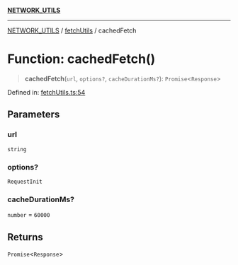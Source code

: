 [**NETWORK_UTILS**](../../README.md)

***

[NETWORK_UTILS](../../README.md) / [fetchUtils](../README.md) / cachedFetch

# Function: cachedFetch()

> **cachedFetch**(`url`, `options?`, `cacheDurationMs?`): `Promise`\<`Response`\>

Defined in: [fetchUtils.ts:54](https://github.com/dailker/everyutil/blob/2a1290e25c1270a5e1af64099b97f8d5fc086e59/src/network/fetchUtils.ts#L54)

## Parameters

### url

`string`

### options?

`RequestInit`

### cacheDurationMs?

`number` = `60000`

## Returns

`Promise`\<`Response`\>

